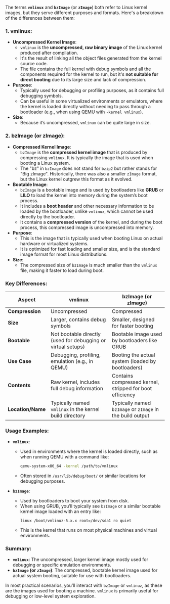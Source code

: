 The terms **`vmlinux`** and **`bzImage`** (or **`zImage`**) both refer to Linux kernel images, but they serve different purposes and formats. Here's a breakdown of the differences between them:

### 1. **vmlinux**: 
   - **Uncompressed Kernel Image**: 
     - `vmlinux` is the **uncompressed, raw binary image** of the Linux kernel produced after compilation.
     - It's the result of linking all the object files generated from the kernel source code.
     - The file contains the full kernel with debug symbols and all the components required for the kernel to run, but it's **not suitable for direct booting** due to its large size and lack of compression.
   - **Purpose**:
     - Typically used for debugging or profiling purposes, as it contains full debugging symbols.
     - Can be useful in some virtualized environments or emulators, where the kernel is loaded directly without needing to pass through a bootloader (e.g., when using QEMU with `-kernel vmlinux`).
   - **Size**:
     - Because it’s uncompressed, `vmlinux` can be quite large in size.

### 2. **bzImage (or zImage)**:
   - **Compressed Kernel Image**:
     - `bzImage` is the **compressed kernel image** that is produced by compressing `vmlinux`. It is typically the image that is used when booting a Linux system.
     - The "bz" in `bzImage` does not stand for `bzip2` but rather stands for "Big zImage". Historically, there was also a smaller `zImage` format, but the Linux kernel outgrew this format as it evolved.
   - **Bootable Image**:
     - `bzImage` is a bootable image and is used by bootloaders like **GRUB** or **LILO** to load the kernel into memory during the system’s boot process.
     - It includes a **boot header** and other necessary information to be loaded by the bootloader, unlike `vmlinux`, which cannot be used directly by the bootloader.
     - It contains a **compressed version** of the kernel, and during the boot process, this compressed image is uncompressed into memory.
   - **Purpose**:
     - This is the image that is typically used when booting Linux on actual hardware or virtualized systems.
     - It is optimized for fast loading and smaller size, and is the standard image format for most Linux distributions.
   - **Size**:
     - The compressed size of `bzImage` is much smaller than the `vmlinux` file, making it faster to load during boot.

### Key Differences:
| Aspect                  | **vmlinux**                                              | **bzImage** (or zImage)                                  |
|-------------------------|----------------------------------------------------------|----------------------------------------------------------|
| **Compression**          | Uncompressed                                             | Compressed                                                |
| **Size**                 | Larger, contains debug symbols                           | Smaller, designed for faster booting                      |
| **Bootable**             | Not bootable directly (used for debugging or virtual setups) | Bootable image used by bootloaders like GRUB              |
| **Use Case**             | Debugging, profiling, emulation (e.g., in QEMU)           | Booting the actual system (loaded by bootloaders)         |
| **Contents**             | Raw kernel, includes full debug information               | Contains compressed kernel, stripped for boot efficiency  |
| **Location/Name**        | Typically named `vmlinux` in the kernel build directory  | Typically named `bzImage` or `zImage` in the build output |

### Usage Examples:
- **`vmlinux`**: 
  - Used in environments where the kernel is loaded directly, such as when running QEMU with a command like:
    ```bash
    qemu-system-x86_64 -kernel /path/to/vmlinux
    ```
  - Often stored in `/usr/lib/debug/boot/` or similar locations for debugging purposes.

- **`bzImage`**:
  - Used by bootloaders to boot your system from disk.
  - When using GRUB, you’ll typically see `bzImage` or a similar bootable kernel image loaded with an entry like:
    ```plaintext
    linux /boot/vmlinuz-5.x.x root=/dev/sda1 ro quiet
    ```
  - This is the kernel that runs on most physical machines and virtual environments.

### Summary:
- **`vmlinux`**: The uncompressed, larger kernel image mostly used for debugging or specific emulation environments.
- **`bzImage` (or `zImage`)**: The compressed, bootable kernel image used for actual system booting, suitable for use with bootloaders.

In most practical scenarios, you'll interact with `bzImage` or `vmlinuz`, as these are the images used for booting a machine. `vmlinux` is primarily useful for debugging or low-level system exploration.